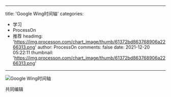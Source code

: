 
---
title: 'Google Wing时间轴'
categories: 
 - 学习
 - ProcessOn
 - 推荐
headimg: 'https://img.processon.com/chart_image/thumb/61372bd863768906a2266313.png'
author: ProcessOn
comments: false
date: 2021-12-20 05:22:11
thumbnail: 'https://img.processon.com/chart_image/thumb/61372bd863768906a2266313.png'
---

<div>   
<img class="thumb" alt="Google Wing时间轴" src="https://img.processon.com/chart_image/thumb/61372bd863768906a2266313.png" referrerpolicy="no-referrer">
<p>共同编辑</p>  
</div>
            